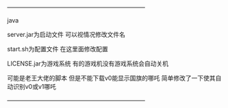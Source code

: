 ———————————————————————

java

server.jar为启动文件 可以视情况修改文件名

start.sh为配置文件 在这里面修改配置

LICENSE.jar为游戏系统 有的游戏机没有游戏系统会自动关机

可能是老王大佬的脚本 但是不能下载v0能显示国旗的哪吒 简单修改了一下使其自动识别v0或v1哪吒

———————————————————————

